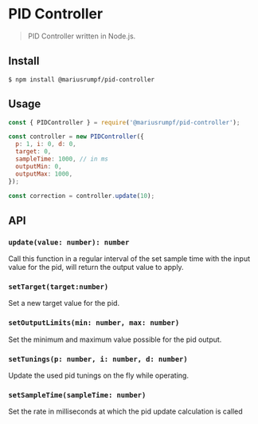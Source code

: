 # PID Controller

> PID Controller written in Node.js.

## Install

```
$ npm install @mariusrumpf/pid-controller
```

## Usage

```js
const { PIDController } = require('@mariusrumpf/pid-controller');

const controller = new PIDController({
  p: 1, i: 0, d: 0,
  target: 0,
  sampleTime: 1000, // in ms
  outputMin: 0,
  outputMax: 1000,
});

const correction = controller.update(10);
```

## API

### `update(value: number): number`

Call this function in a regular interval of
the set sample time with the input value for
the pid, will return the output value to apply.

### `setTarget(target:number)`

Set a new target value for the pid.

### `setOutputLimits(min: number, max: number)`

Set the minimum and maximum value possible
for the pid output.

### `setTunings(p: number, i: number, d: number)`

Update the used pid tunings on the fly while operating.

### `setSampleTime(sampleTime: number)`

Set the rate in milliseconds at which the pid update
calculation is called
